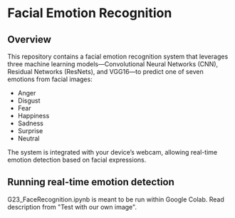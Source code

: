 # Facial Emotion Recognition
## Overview
This repository contains a facial emotion recognition system that leverages three machine learning models—Convolutional Neural Networks (CNN), Residual Networks (ResNets), and VGG16—to predict one of seven emotions from facial images:
- Anger
- Disgust
- Fear
- Happiness
- Sadness
- Surprise
- Neutral

The system is integrated with your device’s webcam, allowing real-time emotion detection based on facial expressions.

## Running real-time emotion detection
G23_FaceRecognition.ipynb is meant to be run within Google Colab. Read description from "Test with our own image".
